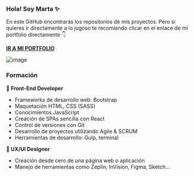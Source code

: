 ### Hola! Soy Marta ✨

En este GitHub encontrarás los repositorios de mis proyectos.
Pero si quieres ir directamente a lo jugoso te recomiendo clicar en el enlace de mi portfolio directamente 👇

[**IR A MI PORTFOLIO**](https://martcacio.github.io/portfolio/#/)


![image](https://github.com/Martcacio/Martcacio/Martcacio/blob/main/fondo-dino.png)

### Formación

**🤖 Front-End Developer**

- Frameworks de desarrollo web: Bootstrap
- Maquetación HTML, CSS (SASS)
- Conocimientos JavaScript
- Creación de SPAs sencilla con React
- Control de versiones con Git
- Desarrollo de proyectos utilizando Agile & SCRUM
- Herramientas de desarrollo: Gulp, terminal

**🦄 UX/UI Designer**

- Creación desde cero de una página web o aplicación
- Manejo de herramientas como Zeplin, InVision, Figma, Sketch...
